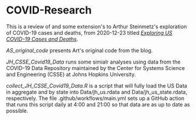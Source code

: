# COVID-Research

This is a review of and some extension's to Arthur Steinmetz's exploration of COVID-19 cases and deaths, from 2020-12-23 titled [_Exploring US COVID-19 Cases and Deaths_](https://blog.rstudio.com/2020/12/23/exploring-us-covid-19-cases/).

*AS_original_code* presents Art's original code from the blog.

*JH_CSSE_Covid19_Data* runs some simialr analyses using data from the COVID-19 Data Repository maintained by the Center for Systems Science and Engineering (CSSE) at Johns Hopkins University.

*collect_JH_CSSE_Covid19_Data.R* is a script that will fully load the US Data in aggregate and by state into Data/jh_us.rdata and Data/jh_us_state.rdata, respectively.  The file .github/workflows/main.yml sets up a GitHub action that runs this script daily at 4:00 and 21:00 so that data are as up to date as possible.
